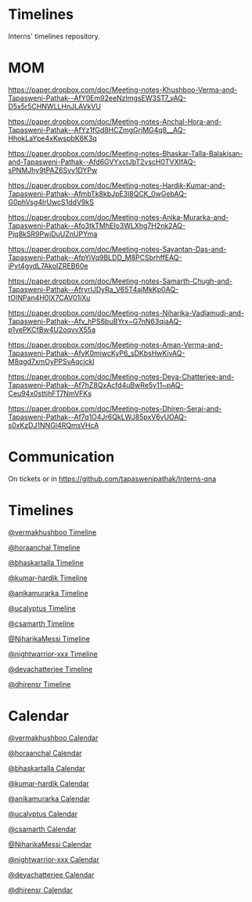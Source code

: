 # Timelines
Interns' timelines repository.

# MOM

https://paper.dropbox.com/doc/Meeting-notes-Khushboo-Verma-and-Tapasweni-Pathak--AfY0Em92eeNzImgsEW3ST7_vAQ-D5x5r5CHNWLLHnJLAVkVU

https://paper.dropbox.com/doc/Meeting-notes-Anchal-Hora-and-Tapasweni-Pathak--AfYz1fGd8HCZmgGrjMG4q8__AQ-HhokLaYpe4xKwspbK6K3q

https://paper.dropbox.com/doc/Meeting-notes-Bhaskar-Talla-Balakisan-and-Tapasweni-Pathak--Afd6GVYxctJbT2vscH0TVXIfAQ-sPNMJhy9tPAZ6Svy1DYPw

https://paper.dropbox.com/doc/Meeting-notes-Hardik-Kumar-and-Tapasweni-Pathak--AfmbTk8kbJpE3l8QCK_0wGebAQ-G0phVsg4IrUwcS1ddV9kS

https://paper.dropbox.com/doc/Meeting-notes-Anika-Murarka-and-Tapasweni-Pathak--Afo3tkTMhEIo3WLXhg7H2nk2AQ-Pjq8kSR9PwjDuUZnUPYma

https://paper.dropbox.com/doc/Meeting-notes-Sayantan-Das-and-Tapasweni-Pathak--AfpYiVq9BLDD_M8PCSbrhffEAQ-iPyt4gydL7AkoIZREB60e

https://paper.dropbox.com/doc/Meeting-notes-Samarth-Chugh-and-Tapasweni-Pathak--AfryrIJDyRa_V65T4ajMkKp0AQ-tOINPan4H0lX7CAV01iXu

https://paper.dropbox.com/doc/Meeting-notes-Niharika-Vadlamudi-and-Tapasweni-Pathak--Afv_hPS6buBYrx~G7nN63qiaAQ-p1yePKCfBw4U2oqvvX55a

https://paper.dropbox.com/doc/Meeting-notes-Aman-Verma-and-Tapasweni-Pathak--AfvK0mjwcKyP6_sDKbsHwKivAQ-M8qgd7xmOyPPSvAqcjckI

https://paper.dropbox.com/doc/Meeting-notes-Deya-Chatterjee-and-Tapasweni-Pathak--Af7hZ8QxAcfd4uBwRe5y11~pAQ-Ceu94x0sttjhFT7NmVFKs

https://paper.dropbox.com/doc/Meeting-notes-Dhiren-Serai-and-Tapasweni-Pathak--Af7q1O4Jr6QkLWJ85pxV6vUOAQ-s0xKzDJ1NNGI4RQmsVHcA



# Communication

On tickets or in https://github.com/tapaswenipathak/Interns-qna

# Timelines

[@vermakhushboo Timeline]() 

[@horaanchal Timeline]()

[@bhaskartalla Timeline]()

[@kumar-hardik Timeline]()

[@anikamurarka Timeline]()

[@ucalyptus Timeline]()

[@csamarth Timeline]()

[@NiharikaMessi Timeline]()

[@nightwarrior-xxx Timeline]()

[@deyachatterjee Timeline]()

[@dhirensr Timeline]()

# Calendar

[@vermakhushboo Calendar]()

[@horaanchal Calendar]( https://calendly.com/horaanchal17/15min)

[@bhaskartalla Calendar]()

[@kumar-hardik Calendar]()

[@anikamurarka Calendar](https://calendly.com/anikamurarka)

[@ucalyptus Calendar]()

[@csamarth Calendar](https://calendly.com/csamarth)

[@NiharikaMessi Calendar]()

[@nightwarrior-xxx Calendar]()

[@deyachatterjee Calendar]()

[@dhirensr Calendar]()
